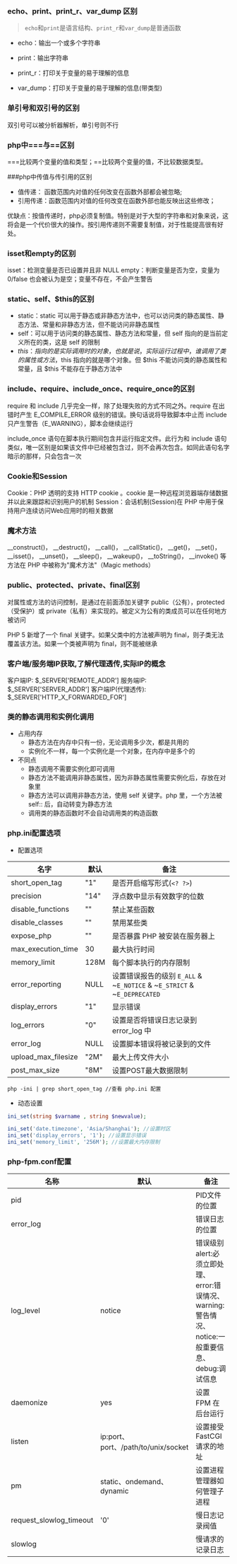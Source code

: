 ### echo、print、print_r、var_dump 区别

> `echo`和`print`是语言结构、`print_r`和`var_dump`是普通函数

- echo：输出一个或多个字符串

- print：输出字符串

- print_r：打印关于变量的易于理解的信息

- var_dump：打印关于变量的易于理解的信息(带类型)

### 单引号和双引号的区别
双引号可以被分析器解析，单引号则不行

### php中===与==区别
===比较两个变量的值和类型；==比较两个变量的值，不比较数据类型。

###php中传值与传引用的区别
- 值传递：  函数范围内对值的任何改变在函数外部都会被忽略;
- 引用传递：函数范围内对值的任何改变在函数外部也能反映出这些修改；

优缺点：按值传递时，php必须复制值。特别是对于大型的字符串和对象来说，这将会是一个代价很大的操作。按引用传递则不需要复制值，对于性能提高很有好处。

### isset和empty的区别
isset：检测变量是否已设置并且非 NULL
empty：判断变量是否为空，变量为 0/false 也会被认为是空；变量不存在，不会产生警告

### static、self、$this的区别
- static：static 可以用于静态或非静态方法中，也可以访问类的静态属性、静态方法、常量和非静态方法，但不能访问非静态属性
- self：可以用于访问类的静态属性、静态方法和常量，但 self 指向的是当前定义所在的类，这是 self 的限制
- $this：指向的是实际调用时的对象，也就是说，实际运行过程中，谁调用了类的属性或方法，$this 指向的就是哪个对象。但 $this 不能访问类的静态属性和常量，且 $this 不能存在于静态方法中

### include、require、include_once、require_once的区别
require 和 include 几乎完全一样，除了处理失败的方式不同之外。require 在出错时产生 E_COMPILE_ERROR 级别的错误。换句话说将导致脚本中止而 include 只产生警告（E_WARNING），脚本会继续运行

include_once 语句在脚本执行期间包含并运行指定文件。此行为和 include 语句类似，唯一区别是如果该文件中已经被包含过，则不会再次包含。如同此语句名字暗示的那样，只会包含一次

### Cookie和Session
Cookie：PHP 透明的支持 HTTP cookie 。cookie 是一种远程浏览器端存储数据并以此来跟踪和识别用户的机制
Session：会话机制(Session)在 PHP 中用于保持用户连续访问Web应用时的相关数据

### 魔术方法
__construct()， __destruct()， __call()， __callStatic()， __get()， __set()， __isset()， __unset()， __sleep()， __wakeup()， __toString()， __invoke() 等方法在 PHP 中被称为"魔术方法"（Magic methods）

### public、protected、private、final区别
对属性或方法的访问控制，是通过在前面添加关键字 public（公有），protected（受保护）或 private（私有）来实现的。被定义为公有的类成员可以在任何地方被访问

PHP 5 新增了一个 final 关键字。如果父类中的方法被声明为 final，则子类无法覆盖该方法。如果一个类被声明为 final，则不能被继承

### 客户端/服务端IP获取,了解代理透传,实际IP的概念
客户端IP: $_SERVER['REMOTE_ADDR']
服务端IP: $_SERVER['SERVER_ADDR']
客户端IP(代理透传): $_SERVER['HTTP_X_FORWARDED_FOR']

### 类的静态调用和实例化调用
- 占用内存
    - 静态方法在内存中只有一份，无论调用多少次，都是共用的
    - 实例化不一样，每一个实例化是一个对象，在内存中是多个的
- 不同点
    - 静态调用不需要实例化即可调用
    - 静态方法不能调用非静态属性，因为非静态属性需要实例化后，存放在对象里
    - 静态方法可以调用非静态方法，使用 self 关键字。php 里，一个方法被 self:: 后，自动转变为静态方法
    - 调用类的静态函数时不会自动调用类的构造函数
    
### php.ini配置选项
- 配置选项

|名字|默认|备注|
|-|-|-|
|short_open_tag|"1"|是否开启缩写形式(`<? ?>`)|
|precision|"14"|浮点数中显示有效数字的位数|
|disable_functions|""|禁止某些函数|
|disable_classes|""|禁用某些类|
|expose_php|""|是否暴露 PHP 被安装在服务器上|
|max_execution_time|30|最大执行时间|
|memory_limit|128M|每个脚本执行的内存限制|
|error_reporting|NULL|设置错误报告的级别 `E_ALL` & ~`E_NOTICE` & ~`E_STRICT` & ~`E_DEPRECATED`|
|display_errors|"1"|显示错误|
|log_errors|"0"|设置是否将错误日志记录到 error_log 中|
|error_log|NULL|设置脚本错误将被记录到的文件|
|upload_max_filesize|"2M"|最大上传文件大小|
|post_max_size|"8M"|设置POST最大数据限制|


```shell
php -ini | grep short_open_tag //查看 php.ini 配置
```

- 动态设置

```php
ini_set(string $varname , string $newvalue);

ini_set('date.timezone', 'Asia/Shanghai'); //设置时区
ini_set('display_errors', '1'); //设置显示错误
ini_set('memory_limit', '256M'); //设置最大内存限制
```

### php-fpm.conf配置

|名称|默认|备注|
|-|-|-|
|pid||PID文件的位置|
|error_log||错误日志的位置|
|log_level|notice|错误级别 alert:必须立即处理、error:错误情况、warning:警告情况、notice:一般重要信息、debug:调试信息|
|daemonize|yes|设置 FPM 在后台运行|
|listen|ip:port、port、/path/to/unix/socket|设置接受 FastCGI 请求的地址|
|pm|static、ondemand、dynamic|设置进程管理器如何管理子进程|
|request_slowlog_timeout|'0'|慢日志记录阀值|
|slowlog||慢请求的记录日志|
